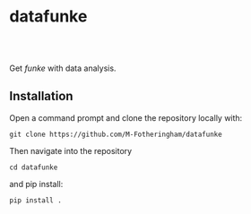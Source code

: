 # datafunke
<br>
<br>

Get *funke* with data analysis.

## Installation
Open a command prompt and clone the repository locally with: <br>
```
git clone https://github.com/M-Fotheringham/datafunke
```
Then navigate into the repository <br> 
```
cd datafunke
```
and pip install: <br>
```
pip install .
```